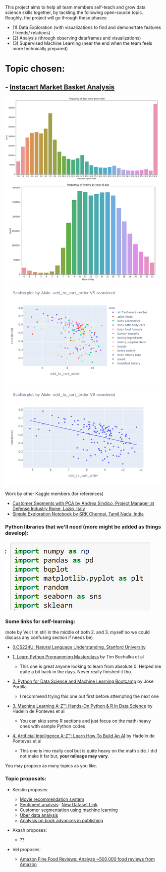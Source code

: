 This project aims to help all team members self-teach and grow data science skills together, by tackling the following open-source topic. Roughly, the project will go through these phases:
* (1) Data Exploration (with visualizations to find and demonsrtate features / trends/ relations)
* (2) Analysis (through observing dataframes and visualizations)
* (3) Supervised Machine Learning (near the end when the team feels more technically prepared)

# Topic chosen:
## - [Instacart Market Basket Analysis](https://www.kaggle.com/c/instacart-market-basket-analysis/overview)

![EDAViz_Kerstin_1](https://github.com/velwu/iSchool_Summer2020_proj/blob/master/data_viz_screenshots/Kerstin_Freq_Days_Since_Prior_Order.PNG)
![EDAViz_Kerstin_2](https://github.com/velwu/iSchool_Summer2020_proj/blob/master/data_viz_screenshots/Kerstin_Freq_o_Orders_by_Hr_o_Day.PNG)
![EDAViz_Vel_1](https://github.com/velwu/iSchool_Summer2020_proj/blob/master/data_viz_screenshots/Vel_Scatterplot%20by%20Aisle%20add_to_cart_order%20VS%20reordered.png)
![EDAViz_Vel_2](https://github.com/velwu/iSchool_Summer2020_proj/blob/master/data_viz_screenshots/Vel_Scatterplot%20by%20Aisle%20add_to_cart_order%20VS%20reordered_2.png)

Work by other Kaggle members (for references)
- [Customer Segments with PCA by Andrea Sindico, Project Manager at Defense Industry Rome, Lazio, Italy](https://www.kaggle.com/asindico/customer-segments-with-pca)
- [Simple Exploration Notebook by SRK Chennai, Tamil Nadu, India](https://www.kaggle.com/sudalairajkumar/simple-exploration-notebook-instacart)


### Python libraries that we'll need (more might be added as things develop):
![Snapshot Image 1](https://github.com/velwu/iSchool_Summer2020_proj/blob/master/libs_snapshot.PNG)


### Some links for self-learning:
(note by Vel: I'm still in the middle of both 2. and 3. myself so we could discuss any confusing section if needs be)
- [0.CS224U: Natural Language Understanding, Stanford University](https://web.stanford.edu/class/cs224u/)

- [1. Learn Python Programming Masterclass](https://www.udemy.com/share/101WaiAkEdcF5VR3o=/) by Tim Buchalka et al
  - This one is great anyone looking to learn from absolute 0. Helped me quite a bit back in the days. Never really finished it tho.

- [2. Python for Data Science and Machine Learning Bootcamp](https://www.udemy.com/share/101WaUAkEdcF5VR3o=/) by Jose Portilla
  - I recommend trying this one out first before attempting the next one
  
- [3. Machine Learning A-Z™: Hands-On Python & R In Data Science](https://www.udemy.com/share/101WciAkEdcF5VR3o=/) by Hadelin de Ponteves et al
  - You can skip some R sections and just focus on the math-heavy ones with sample Python codes

- [4. Artificial Intelligence A-Z™: Learn How To Build An AI](https://www.udemy.com/share/101WpyAkEdcF5VR3o=/) by Hadelin de Ponteves et al
  - This one is imo really cool but is quite heavy on the math side. I did not make it far but, **your mileage may vary**.


You may propose as many topics as you like.

### Topic proposals:
- Kerstin proposes:
  - [Movie recommendation system](https://data-flair.training/blogs/data-science-r-movie-recommendation/)
  - [Sentiment analysis](https://data-flair.training/blogs/data-science-r-sentiment-analysis-project/)- [New Dataset Link](https://www.kaggle.com/fabiendaniel/customer-segmentation)
  - [Customer segmentation using machine learning](https://data-flair.training/blogs/r-data-science-project-customer-segmentation/)
  - [Uber data analysis](https://data-flair.training/blogs/r-data-science-project-uber-data-analysis/)
  - [Analysis on book advances in publishing](https://docs.google.com/spreadsheets/d/1Xsx6rKJtafa8f_prlYYD3zRxaXYVDaPXbasvt_iA2vA/htmlview?pru=AAABcr3wVzo*i9gbjw5Fzlq3Y1OdUzFQQA#)
  
- Akash proposes:
  - ??

- Vel proposes:
  - [Amazon Fine Food Reviews: Analyze ~500,000 food reviews from Amazon](https://www.kaggle.com/snap/amazon-fine-food-reviews)

